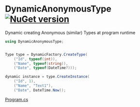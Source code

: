 # DynamicAnonymousType [![NuGet version](https://badge.fury.io/nu/DynamicAnonymousType.svg?v103)](http://badge.fury.io/nu/DynamicAnonymousType)
Dynamic creating Anonymous (similar) Types at program runtime

```C#
using DynamicAnonymousType;


Type type = DynamicFactory.CreateType(
    ("Id", typeof(int)),
    ("Name", typeof(string)),
    ("Date", typeof(DateTime?)));

dynamic instance = type.CreateInstance(
    ("Id", 1),
    ("Name", "Text1"),
    ("Date", DateTime.Now));
```
[Program.cs](https://github.com/mustaddon/DynamicAnonymousType/tree/main/Examples/Program.cs)
